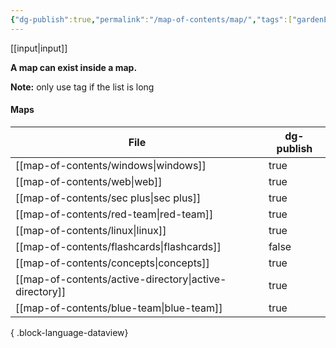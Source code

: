 ```yaml
---
{"dg-publish":true,"permalink":"/map-of-contents/map/","tags":["gardenEntry"]}
---
```


[[input\|input]]

**A map can exist inside a map.**

**Note:** only use tag if the list is long
#### Maps
| File                                                      | dg-publish |
| --------------------------------------------------------- | ---------- |
| [[map-of-contents/windows\|windows]]                   | true       |
| [[map-of-contents/web\|web]]                           | true       |
| [[map-of-contents/sec plus\|sec plus]]                 | true       |
| [[map-of-contents/red-team\|red-team]]                 | true       |
| [[map-of-contents/linux\|linux]]                       | true       |
| [[map-of-contents/flashcards\|flashcards]]             | false      |
| [[map-of-contents/concepts\|concepts]]                 | true       |
| [[map-of-contents/active-directory\|active-directory]] | true       |
| [[map-of-contents/blue-team\|blue-team]]               | true       |

{ .block-language-dataview}

